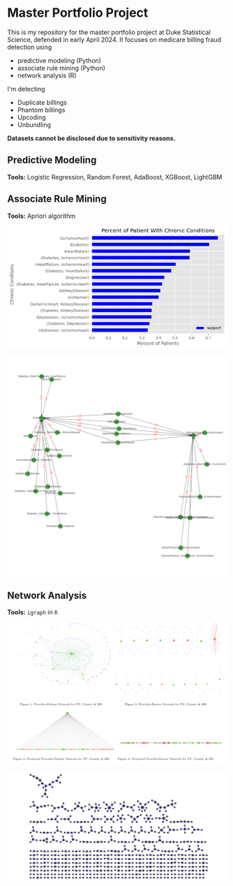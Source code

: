 # Master Portfolio Project

This is my repository for the master portfolio project at Duke Statistical Science, defended in early April 2024. It focuses on medicare billing fraud detection using
* predictive modeling (Python)
* associate rule mining (Python)
* network analysis (R)

I'm detecting 
* Duplicate billings
* Phantom billings
* Upcoding
* Unbundling

**Datasets cannot be disclosed due to sensitivity reasons.**

## Predictive Modeling

**Tools:** Logistic Regression, Random Forest, AdaBoost, XGBoost, LightGBM

## Associate Rule Mining

**Tools:** Apriori algorithm

![Frequent Chronic Patterns in the Data](figures/chronic_freq.png)

![Concept Map for Most Frequent Chronic Conditions](figures/chronic_association.png)

## Network Analysis

**Tools:** `igraph` in `R`

![Provider-Provider and Provider-Doctor Network](figures/provider_actor_network.png)

![Largest Doctor Duplication Network in the Data](figures/doctordup.png)